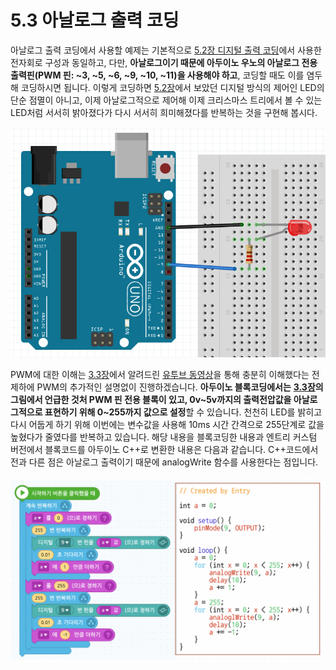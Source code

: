 # 5.3 아날로그 출력 코딩

아날로그 출력 코딩에서 사용할 예제는 기본적으로 [5.2장 디지털 출력 코딩](digital_input.md)에서 사용한 전자회로 구성과 동일하고, 다만, **아날로그이기 때문에 아두이노 우노의 아날로그 전용 출력핀\(PWM 핀: ~3, ~5, ~6, ~9, ~10, ~11\)을 사용해야 하고**, 코딩할 때도 이를 염두해 코딩하시면 됩니다. 이렇게 코딩하면 [5.2장](digital_input.md)에서 보았던 디지털 방식의 제어인 LED의 단순 점멸이 아니고, 이제 아날로그적으로 제어해 이제 크리스마스 트리에서 볼 수 있는 LED처럼 서서히 밝아졌다가 다시 서서히 희미해졌다를 반복하는 것을 구현해 봅시다.

![](../.gitbook/assets/image%20%2827%29.png)

PWM에 대한 이해는 [3.3장](../coding_start/4.1.md#analog-output)에서 알려드린 [유투브 동영상](https://www.youtube.com/watch?v=yhpk4V9w-ZM)을 통해 충분히 이해했다는 전제하에 PWM의 추가적인 설명없이 진행하겠습니다. **아두이노 블록코딩에서는** [**3.3장**](../coding_start/4.1.md#analog-output)**의 그림에서 언급한 것처 PWM 핀 전용 블록이 있고, 0v~5v까지의 출력전압값을 아날로그적으로 표현하기 위해 0~255까지 값으로 설정**할 수 있습니다. 천천히 LED를 밝히고 다시 어둡게 하기 위해 이번에는 변수값을 사용해 10ms 시간 간격으로 255단계로 값을 높혔다가 줄였다를 반복하고 있습니다. 해당 내용을 블록코딩한 내용과 엔트리 커스텀 버전에서 블록코드를 아두이노 C++로 변환한 내용은 다음과 같습니다. C++코드에서 전과 다른 점은 아날로그 출력이기 때문에 analogWrite 함수를 사용한다는 점입니다.

![](../.gitbook/assets/image%20%2838%29.png)


